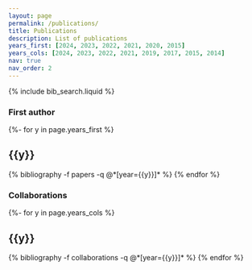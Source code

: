 ```yaml
---
layout: page
permalink: /publications/
title: Publications
description: List of publications
years_first: [2024, 2023, 2022, 2021, 2020, 2015]
years_cols: [2024, 2023, 2022, 2021, 2019, 2017, 2015, 2014]
nav: true
nav_order: 2
---
```


<!-- _pages/publications.md -->

<!-- Bibsearch Feature -->

{% include bib_search.liquid %}

<div class="publications">

<h3> First author </h3>

{%- for y in page.years_first %}

  <h2 class="year">{{y}}</h2>
  {% bibliography -f papers -q @*[year={{y}}]* %}
{% endfor %}

<h3> Collaborations </h3>

{%- for y in page.years_cols %}

  <h2 class="year">{{y}}</h2>
  {% bibliography -f collaborations -q @*[year={{y}}]* %}
{% endfor %}

</div>
